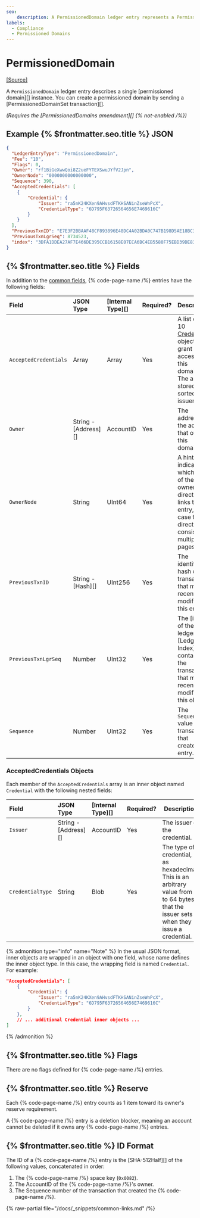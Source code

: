 ```yaml
---
seo:
    description: A PermissionedDomain ledger entry represents a Permissioned Domain, which is used to limit access to other features.
labels:
  - Compliance
  - Permissioned Domains
---
```

# PermissionedDomain
[[Source]](https://github.com/XRPLF/rippled/blob/master/include/xrpl/protocol/detail/ledger_entries.macro#L451-L461 "Source")

A `PermissionedDomain` ledger entry describes a single [permissioned domain][] instance. You can create a permissioned domain by sending a [PermissionedDomainSet transaction][].

_(Requires the [PermissionedDomains amendment][] {% not-enabled /%})_


## Example {% $frontmatter.seo.title %} JSON

```json
{
  "LedgerEntryType": "PermissionedDomain",
  "Fee": "10",
  "Flags": 0,
  "Owner": "rf1BiGeXwwQoi8Z2ueFYTEXSwuJYfV2Jpn",
  "OwnerNode": "0000000000000000",
  "Sequence": 390,
  "AcceptedCredentials": [
    {
        "Credential": {
            "Issuer": "ra5nK24KXen9AHvsdFTKHSANinZseWnPcX",
            "CredentialType": "6D795F63726564656E7469616C"
        }
    }
  ],
  "PreviousTxnID": "E7E3F2BBAAF48CF893896E48DC4A02BDA0C747B198D5AE18BC3D7567EE64B904",
  "PreviousTxnLgrSeq": 8734523,
  "index": "3DFA1DDEA27AF7E466DE395CCB16158E07ECA6BC4EB5580F75EBD39DE833645F"
}
```

<!-- TODO: use a real example above -->

## {% $frontmatter.seo.title %} Fields

In addition to the [common fields](../common-fields.md), {% code-page-name /%} entries have the following fields:

| Field                 | JSON Type            | [Internal Type][] | Required? | Description  |
|:----------------------|:---------------------|:------------------|:----------|--------------|
| `AcceptedCredentials` | Array                | Array             | Yes       | A list of 1 to 10 [Credential](#acceptedcredentials-objects) objects that grant access to this domain. The array is stored sorted by issuer. |
| `Owner`               | String - [Address][] | AccountID         | Yes       | The address of the account that owns this domain. |
| `OwnerNode`           | String               | UInt64            | Yes       | A hint indicating which page of the owner directory links to this entry, in case the directory consists of multiple pages. |
| `PreviousTxnID`       | String - [Hash][]    | UInt256           | Yes       | The identifying hash of the transaction that most recently modified this entry. |
| `PreviousTxnLgrSeq`   | Number               | UInt32            | Yes       | The [index of the ledger][Ledger Index] that contains the transaction that most recently modified this object. |
| `Sequence`            | Number               | UInt32            | Yes       | The `Sequence` value of the transaction that created this entry. |


### AcceptedCredentials Objects

Each member of the `AcceptedCredentials` array is an inner object named `Credential` with the following nested fields:

| Field            | JSON Type            | [Internal Type][] | Required? | Description  |
|:-----------------|:---------------------|:------------------|:----------|--------------|
| `Issuer`         | String - [Address][] | AccountID         | Yes       | The issuer of the credential. |
| `CredentialType` | String               | Blob              | Yes       | The type of credential, as hexadecimal. This is an arbitrary value from 1 to 64 bytes that the issuer sets when they issue a credential. |

{% admonition type="info" name="Note" %}
In the usual JSON format, inner objects are wrapped in an object with one field, whose name defines the inner object type. In this case, the wrapping field is named `Credential`. For example:

```json
"AcceptedCredentials": [
    {
        "Credential": {
            "Issuer": "ra5nK24KXen9AHvsdFTKHSANinZseWnPcX",
            "CredentialType": "6D795F63726564656E7469616C"
        }
    },
    // ... additional Credential inner objects ...
]
```
{% /admonition %}


## {% $frontmatter.seo.title %} Flags

There are no flags defined for {% code-page-name /%} entries.


## {% $frontmatter.seo.title %} Reserve

Each {% code-page-name /%} entry counts as 1 item toward its owner's reserve requirement.

A {% code-page-name /%} entry is a deletion blocker, meaning an account cannot be deleted if it owns any {% code-page-name /%} entries.


## {% $frontmatter.seo.title %} ID Format

The ID of a {% code-page-name /%} entry is the [SHA-512Half][] of the following values, concatenated in order:

1. The {% code-page-name /%} space key (`0x0082`).
0. The AccountID of the {% code-page-name /%}'s owner.
0. The Sequence number of the transaction that created the {% code-page-name /%}.


{% raw-partial file="/docs/_snippets/common-links.md" /%}
